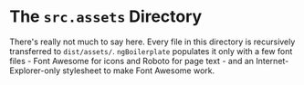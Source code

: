 # The `src.assets` Directory

There's really not much to say here. Every file in this directory is recursively transferred to `dist/assets/`.
`ngBoilerplate` populates it only with a few font files - Font Awesome for icons and Roboto for page
text - and an Internet-Explorer-only stylesheet to make Font Awesome work.

